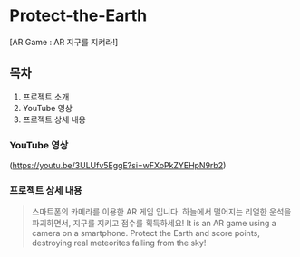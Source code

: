 # Protect-the-Earth
[AR Game : AR 지구를 지켜라!]

## 목차

1. 프로젝트 소개
2. YouTube 영상
3. 프로젝트 상세 내용

### YouTube 영상

(https://youtu.be/3ULUfv5EggE?si=wFXoPkZYEHpN9rb2)

### 프로젝트 상세 내용

> 스마트폰의 카메라를 이용한 AR 게임 입니다.
> 하늘에서 떨어지는 리얼한 운석을 파괴하면서, 지구를 지키고 점수를 획득하세요!
> It is an AR game using a camera on a smartphone.
> Protect the Earth and score points, destroying real meteorites falling from the sky!



